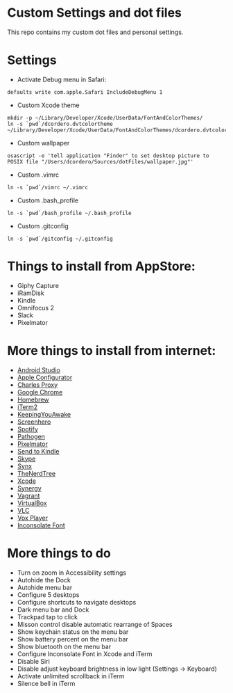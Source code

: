 # Custom Settings and dot files

This repo contains my custom dot files and personal settings.
 
# Settings

* Activate Debug menu in Safari:
```
defaults write com.apple.Safari IncludeDebugMenu 1
```

* Custom Xcode theme
```
mkdir -p ~/Library/Developer/Xcode/UserData/FontAndColorThemes/
ln -s `pwd`/dcordero.dvtcolortheme ~/Library/Developer/Xcode/UserData/FontAndColorThemes/dcordero.dvtcolortheme
```

* Custom wallpaper
```
osascript -e 'tell application "Finder" to set desktop picture to POSIX file "/Users/dcordero/Sources/dotFiles/wallpaper.jpg"'
```

* Custom .vimrc
```
ln -s `pwd`/vimrc ~/.vimrc
```

* Custom .bash_profile
```
ln -s `pwd`/bash_profile ~/.bash_profile
```

* Custom .gitconfig
```
ln -s `pwd`/gitconfig ~/.gitconfig
```

# Things to install from AppStore:

* Giphy Capture
* iRamDisk
* Kindle
* Omnifocus 2
* Slack
* Pixelmator

# More things to install from internet:

* [Android Studio](https://developer.android.com/studio)
* [Apple Configurator](https://developer.apple.com)
* [Charles Proxy](https://www.charlesproxy.com)
* [Google Chrome](https://www.google.com/chrome/)
* [Homebrew](http://brew.sh)
* [iTerm2](https://www.iterm2.com)
* [KeepingYouAwake](https://github.com/newmarcel/KeepingYouAwake)
* [Screenhero](https://screenhero.com)
* [Spotify](https://www.spotify.com)
* [Pathogen](https://github.com/tpope/vim-pathogen)
* [Pixelmator](http://www.pixelmator.com)
* [Send to Kindle](https://www.amazon.com/gp/sendtokindle/mac)
* [Skype](https://www.skype.com/en/)
* [Synx](https://github.com/venmo/synx)
* [TheNerdTree](http://vimawesome.com/plugin/nerdtree-red)
* [Xcode](https://developer.apple.com)
* [Synergy](http://symless.com/synergy/)
* [Vagrant](https://www.vagrantup.com/downloads.html)
* [VirtualBox](https://www.virtualbox.org/wiki/Downloads)
* [VLC](http://www.videolan.org/vlc/index.html)
* [Vox Player](http://coppertino.com)
* [Inconsolate Font](https://fonts.google.com/specimen/Inconsolata)

# More things to do

* Turn on zoom in Accessibility settings
* Autohide the Dock
* Autohide menu bar
* Configure 5 desktops
* Configure shortcuts to navigate desktops
* Dark menu bar and Dock
* Trackpad tap to click
* Misson control disable automatic rearrange of Spaces
* Show keychain status on the menu bar
* Show battery percent on the menu bar
* Show bluetooth on the menu bar
* Configure Inconsolate Font in Xcode and iTerm
* Disable Siri
* Disable adjust keyboard brightness in low light (Settings -> Keyboard)
* Activate unlimited scrollback in iTerm
* Silence bell in iTerm
